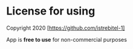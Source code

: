 #  License for using

Copyright 2020 [https://github.com/istrebitel-1]

App is **free to use** for non-commercial purposes

